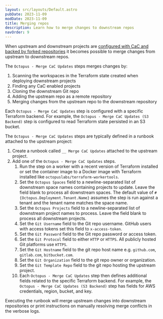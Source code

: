 ```yaml
---
layout: src/layouts/Default.astro
pubDate: 2023-11-09
modDate: 2023-11-09
title: Merging repos
description: Learn how to merge changes to downstream repos
navOrder: 9
---
```


When upstream and downstream projects are [configured with CaC and backed by forked repositories](forking-git-repos) it becomes possible to merge changes from upstream to downstream repos.

The `Octopus - Merge CaC Updates` steps merges changes by:

1. Scanning the workspaces in the Terraform state created when deploying downstream projects
2. Finding any CaC enabled projects
3. Cloning the downstream Git repo
4. Adding the upstream repo as a remote repository
5. Merging changes from the upstream repo to the downstream repository

Each `Octopus - Merge CaC Updates` step is configured with a specific Terraform backend. For example, the `Octopus - Merge CaC Updates (S3 Backend)` step is configured to read Terraform state persisted in an S3 bucket.

The `Octopus - Merge CaC Updates` steps are typically defined in a runbook attached to the upstream project:

1. Create a runbook called `__ Merge CaC Updates` attached to the upstream project.
2. Add one of the `Octopus - Merge CaC Updates` steps.
   1. Run the step on a worker with a recent version of Terraform installed or set the container image to a Docker image with Terraform installed like `octopuslabs/terraform-workertools`.
   2. Set the `Octopus Spaces` field to a newline-separated list of downstream space names containing projects to update. Leave the field blank to process all downstream spaces. The default value of `#{Octopus.Deployment.Tenant.Name}` assumes the step is run against a tenant and the tenant name matches the space name.
   3. Set the `Octopus Projects` field to a newline-separated list of downstream project names to process. Leave the field blank to process all downstream projects.
   4. Set the `Git Username` field to the Git repo username. GitHub users with access tokens set this field to `x-access-token`.
   5. Set the `Git Password` field to the Git repo password or access token.
   6. Set the `Git Protocol` field to either `HTTP` or `HTTPS`. All publicly hosted Git platforms use `HTTPS`.
   7. Set the `Git Hostname` field to the git repo host name e.g. `github.com`, `gitlab.com`, `bitbucket.com`.
   8. Set the `Git Organization` field to the git repo owner or organization.
   9. Set the `Git Template Repo` field to the git repo hosting the upstream project.
   10. Each `Octopus - Merge CaC Updates` step then defines additional fields related to the specific Terraform backend. For example, the `Octopus - Merge CaC Updates (S3 Backend)` step has fields for AWS credentials, region, bucket, and key.

Executing the runbook will merge upstream changes into downstream repositories or print instructions on manually resolving merge conflicts in the verbose logs.